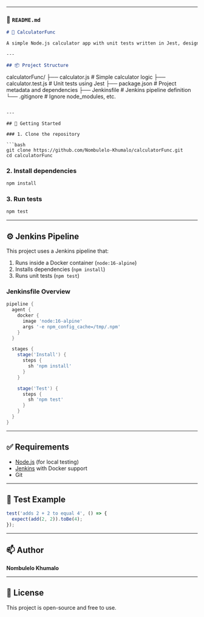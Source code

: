 

---

### 📄 `README.md`

```markdown
# 🧮 CalculatorFunc

A simple Node.js calculator app with unit tests written in Jest, designed to demonstrate continuous integration with Jenkins and Docker.

---

## 📦 Project Structure

```
calculatorFunc/
├── calculator.js          # Simple calculator logic
├── calculator.test.js     # Unit tests using Jest
├── package.json           # Project metadata and dependencies
├── Jenkinsfile            # Jenkins pipeline definition
└── .gitignore             # Ignore node_modules, etc.
```

---

## 🚀 Getting Started

### 1. Clone the repository

```bash
git clone https://github.com/Nombulelo-Khumalo/calculatorFunc.git
cd calculatorFunc
```

### 2. Install dependencies

```bash
npm install
```

### 3. Run tests

```bash
npm test
```

---

## ⚙️ Jenkins Pipeline

This project uses a Jenkins pipeline that:

1. Runs inside a Docker container (`node:16-alpine`)
2. Installs dependencies (`npm install`)
3. Runs unit tests (`npm test`)

### Jenkinsfile Overview

```groovy
pipeline {
  agent {
    docker {
      image 'node:16-alpine'
      args '-e npm_config_cache=/tmp/.npm'
    }
  }

  stages {
    stage('Install') {
      steps {
        sh 'npm install'
      }
    }

    stage('Test') {
      steps {
        sh 'npm test'
      }
    }
  }
}
```

---

## ✅ Requirements

- [Node.js](https://nodejs.org/) (for local testing)
- [Jenkins](https://www.jenkins.io/) with Docker support
- Git

---

## 🧪 Test Example

```js
test('adds 2 + 2 to equal 4', () => {
  expect(add(2, 2)).toBe(4);
});
```

---

## 📫 Author

**Nombulelo Khumalo**

---

## 📜 License

This project is open-source and free to use.
```

